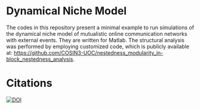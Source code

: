 # Dynamical Niche Model
The codes in this repository present a minimal example to run simulations of the dynamical niche model of mutualistic online communication networks with external events. They are written for Matlab. The structural analysis was performed by employing customized code, which is publicly available at: https://github.com/COSIN3-UOC/nestedness_modularity_in-block_nestedness_analysis.

# Citations
[![DOI](https://zenodo.org/badge/341152021.svg)](https://zenodo.org/badge/latestdoi/341152021)
